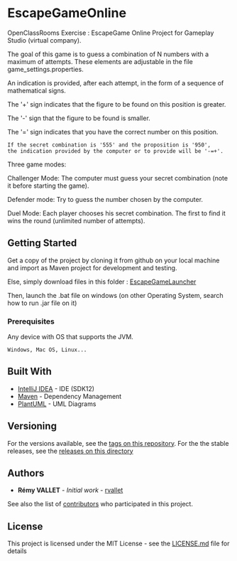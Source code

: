 # EscapeGameOnline
OpenClassRooms Exercise :
EscapeGame Online Project for Gameplay Studio (virtual company).

The goal of this game is to guess a combination of N numbers with a maximum of attempts. These elements are adjustable in the file game_settings.properties.

An indication is provided, after each attempt, in the form of a sequence of mathematical signs.

The '+' sign indicates that the figure to be found on this position is greater.

The '-' sign that the figure to be found is smaller.

The '=' sign indicates that you have the correct number on this position.

```
If the secret combination is '555' and the proposition is '950',
the indication provided by the computer or to provide will be '-=+'.
```
Three game modes:

Challenger Mode: The computer must guess your secret combination (note it before starting the game).

Defender mode: Try to guess the number chosen by the computer.

Duel Mode: Each player chooses his secret combination. The first to find it wins the round (unlimited number of attempts).

## Getting Started

Get a copy of the project by cloning it from github on your local machine and import as Maven project for development and testing.

Else, simply download files in this folder : [EscapeGameLauncher](https://github.com/rvallet/escapegameonline/blob/master/EscapeGameLancher/) 

Then, launch the .bat file on windows (on other Operating System, search how to run .jar file on it)

### Prerequisites

Any device with OS that supports the JVM.
```
Windows, Mac OS, Linux...
```

## Built With

* [IntelliJ IDEA](https://www.jetbrains.com/idea/) - IDE (SDK12)
* [Maven](https://maven.apache.org/) - Dependency Management
* [PlantUML](http://plantuml.com/en/) - UML Diagrams

## Versioning

For the versions available, see the [tags on this repository](https://github.com/rvallet/escapegameonline/tags).
For the the stable releases, see the  [releases on this directory](https://github.com/rvallet/escapegameonline/releases)

## Authors

* **Rémy VALLET** - *Initial work* - [rvallet](https://github.com/rvallet)

See also the list of [contributors](https://github.com/rvallet/escapegameonline/contributors) who participated in this project.

## License

This project is licensed under the MIT License - see the [LICENSE.md](https://github.com/rvallet/escapegameonline/blob/master/LICENSE.md) file for details
